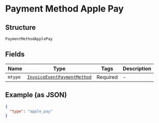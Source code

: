
# Payment Method Apple Pay

## Structure

`PaymentMethodApplePay`

## Fields

| Name | Type | Tags | Description |
|  --- | --- | --- | --- |
| `mtype` | [`InvoiceEventPaymentMethod`](../../doc/models/invoice-event-payment-method.md) | Required | - |

## Example (as JSON)

```json
{
  "type": "apple_pay"
}
```

